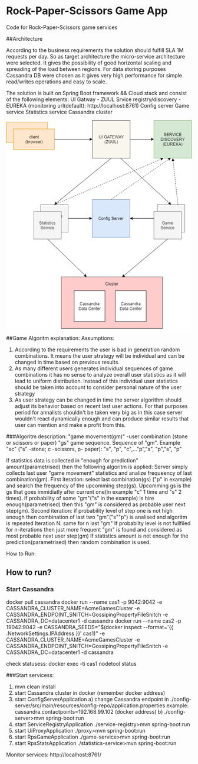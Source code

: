# Rock-Paper-Scissors Game App
Code for Rock-Paper-Scissors game services

##Architecture

According to the business requirements the solution should fulfill SLA 1M requests per day.
So as target architecture the micro-service architecture were selected. It gives the possibility of good horizontal scaling and spreading of the load between regions.
For data storing purposes Cassandra DB were chosen as it gives very high performance for simple read/writes operations and easy to scale.

The solution is built on Spring Boot framework && Cloud stack and consist of the following elements:
UI Gatway - ZUUL
Srvice registry/discovery - EUREKA (monitoring url(default): http://localhost:8761)
Config server
Game service
Statistics service
Cassandra cluster


![Alt solution](./architecture.png?raw=true "Architecture")

##Game Algoritm explanation:
Assumptions:

1. According to the requirements the user is bad in generation random combinations. It means the user strategy will be individual and can be changed in time based on previous results.
2. As many different users generates individual sequences of game combinations it has no sense to analyze overall user statistics as it will lead to uniform distribution. Instead of this individual user statistics should be taken into account to consider personal nature of the user strategy
3. As user strategy can be changed in time the server algorithm should adjust its behavior based on recent last user actions.
For that purposes period for annalists shouldn't be taken very big as in this case server wouldn't react dynamically enough and can produce similar results that user can mention and make a profit from this.

###Algoritm description:
"game movement(gm)" -user combination (stone or scissors or paper)
"gs" game sequence. Sequence of "gm". Example "sc" ("s" -stone; c -scissors, p- paper):
"s", "p", "c",..."p","s", "p","s", "p"

If statistics data is collected in "enough for prediction" amount(parametrised) then the following algoritm is applied:
Server simply collects last user "game movement" statistics and analize frequeency of last combination(gm).
First iteration:
select last combination(gs) ("p" in example) and search the frequency of the upcomming step(gs). Upcomming gs is the gs that goes immidiatly after current one(in example "c" 1 time and "s" 2 times). If probability of some "gm"("s" in the example) is hire enough(parametrised) then this "gm" is considered as probable user next step(gm).
Second iteration: 
if probability level of step one is not high enough then combination of last two "gm"("s""p") is analised and algoritm is repeated
Iteration N:
same for n last "gm"
If probabilty level is not fullfiled for n-iterations then just more frequent "gm" is found and considered as most probable next user step(gm) 
If statistics amount is not enough for the prediction(parametrised) then random combination is used.


How to Run:



## How to run?

### Start Cassandra
docker pull cassandra
docker run --name cas1 -p 9042:9042 -e CASSANDRA_CLUSTER_NAME=AcmeGamesCluster -e CASSANDRA_ENDPOINT_SNITCH=GossipingPropertyFileSnitch -e CASSANDRA_DC=datacenter1 -d cassandra
docker run --name cas2 -p 19042:9042 -e CASSANDRA_SEEDS="$(docker inspect --format='{{ .NetworkSettings.IPAddress }}' cas1)" -e CASSANDRA_CLUSTER_NAME=AcmeGamesCluster -e CASSANDRA_ENDPOINT_SNITCH=GossipingPropertyFileSnitch -e CASSANDRA_DC=datacenter1 -d cassandra

check statusess:
docker exec -ti cas1 nodetool status

###Start servicess:
1. mvn clean install
2. start Cassandra cluster in docker (remember docker address)
3. start ConfigServerApplication
    a) change Cassandra endpoint in ./config-server/src/main/resources/config-repo/application.properties
       example: cassandra.contactpoints=192.168.99.102 (docker address)
    b) ./config-server>mvn spring-boot:run
4. start ServiceRegistryApplication
    ./service-registry>mvn spring-boot:run
5. start UiProxyApplication 
      ./proxy>mvn spring-boot:run
6. start RpsGameApplication 
      ./game-service>mvn spring-boot:run
7. start RpsStatsApplication 
      ./statistics-service>mvn spring-boot:run       

Monitor services:
http://localhost:8761/  
            

             
